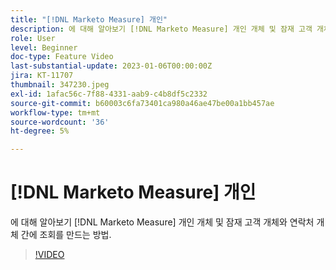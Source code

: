 ```yaml
---
title: "[!DNL Marketo Measure] 개인"
description: 에 대해 알아보기 [!DNL Marketo Measure] 개인 개체 및 잠재 고객 개체와 연락처 개체 간에 조회를 만드는 방법.
role: User
level: Beginner
doc-type: Feature Video
last-substantial-update: 2023-01-06T00:00:00Z
jira: KT-11707
thumbnail: 347230.jpeg
exl-id: 1afac56c-7f88-4331-aab9-c4b8df5c2332
source-git-commit: b60003c6fa73401ca980a46ae47be00a1bb457ae
workflow-type: tm+mt
source-wordcount: '36'
ht-degree: 5%

---
```


# [!DNL Marketo Measure] 개인

에 대해 알아보기 [!DNL Marketo Measure] 개인 개체 및 잠재 고객 개체와 연락처 개체 간에 조회를 만드는 방법.

>[!VIDEO](https://video.tv.adobe.com/v/347230/?quality=12&learn=on)
